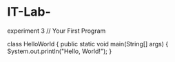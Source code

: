 # IT-Lab-
experiment 3
// Your First Program

class HelloWorld {
    public static void main(String[] args) {
        System.out.println("Hello, World!"); 
    }
